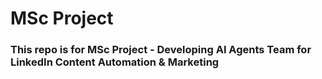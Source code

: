 # MSc Project
### This repo is for MSc Project - Developing AI Agents Team for LinkedIn Content Automation &amp; Marketing

